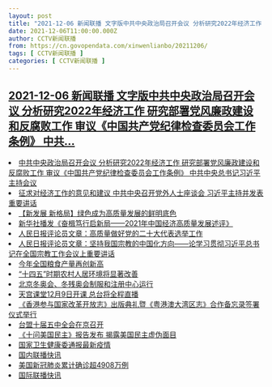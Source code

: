 ```yaml
---
layout: post
title: "2021-12-06 新闻联播 文字版中共中央政治局召开会议 分析研究2022年经济工作 研究部署党风廉政建设和反腐败工作 审议《中国共产党纪律检查委员会工作条例》 中共"
date: 2021-12-06T11:00:00.000Z
author: CCTV新闻联播
from: https://cn.govopendata.com/xinwenlianbo/20211206/
tags: [ CCTV新闻联播 ]
categories: [ CCTV新闻联播 ]
---
```

<!--1638788400000-->
[2021-12-06 新闻联播 文字版中共中央政治局召开会议 分析研究2022年经济工作 研究部署党风廉政建设和反腐败工作 审议《中国共产党纪律检查委员会工作条例》 中共...](https://cn.govopendata.com/xinwenlianbo/20211206/)
------

<div>
<li><a target="_blank" href="https://cn.govopendata.com/xinwenlianbo/20211206/#270013">中共中央政治局召开会议 分析研究2022年经济工作 研究部署党风廉政建设和反腐败工作 审议《中国共产党纪律检查委员会工作条例》 中共中央总书记习近平主持会议</a></li><li><a target="_blank" href="https://cn.govopendata.com/xinwenlianbo/20211206/#270014">征求对经济工作的意见和建议 中共中央召开党外人士座谈会 习近平主持并发表重要讲话</a></li><li><a target="_blank" href="https://cn.govopendata.com/xinwenlianbo/20211206/#270015">【新发展 新格局】绿色成为高质量发展的鲜明底色</a></li><li><a target="_blank" href="https://cn.govopendata.com/xinwenlianbo/20211206/#270016">新华社播发《奋楫笃行启新局——2021年中国经济高质量发展述评》</a></li><li><a target="_blank" href="https://cn.govopendata.com/xinwenlianbo/20211206/#270017">人民日报评论员文章：高质量做好党的二十大代表选举工作</a></li><li><a target="_blank" href="https://cn.govopendata.com/xinwenlianbo/20211206/#270018">人民日报评论员文章：坚持我国宗教的中国化方向——论学习贯彻习近平总书记在全国宗教工作会议上重要讲话</a></li><li><a target="_blank" href="https://cn.govopendata.com/xinwenlianbo/20211206/#270019">今年全国粮食产量再创新高</a></li><li><a target="_blank" href="https://cn.govopendata.com/xinwenlianbo/20211206/#270020">“十四五”时期农村人居环境将显著改善</a></li><li><a target="_blank" href="https://cn.govopendata.com/xinwenlianbo/20211206/#270021">北京冬奥会、冬残奥会制服和注册中心运行</a></li><li><a target="_blank" href="https://cn.govopendata.com/xinwenlianbo/20211206/#270022">天宫课堂12月9日开课 总台将全程直播</a></li><li><a target="_blank" href="https://cn.govopendata.com/xinwenlianbo/20211206/#270023">《香港参与国家改革开放志》出版典礼暨《粤港澳大湾区志》合作备忘录签署仪式举行</a></li><li><a target="_blank" href="https://cn.govopendata.com/xinwenlianbo/20211206/#270024">台盟十届五中全会在京召开</a></li><li><a target="_blank" href="https://cn.govopendata.com/xinwenlianbo/20211206/#270025">《十问美国民主》报告发布 揭露美国民主虚伪面目</a></li><li><a target="_blank" href="https://cn.govopendata.com/xinwenlianbo/20211206/#270026">国家卫生健康委通报最新疫情</a></li><li><a target="_blank" href="https://cn.govopendata.com/xinwenlianbo/20211206/#270027">国内联播快讯</a></li><li><a target="_blank" href="https://cn.govopendata.com/xinwenlianbo/20211206/#270028">美国新冠肺炎累计确诊超4908万例</a></li><li><a target="_blank" href="https://cn.govopendata.com/xinwenlianbo/20211206/#270029">国际联播快讯</a></li>
</div>
